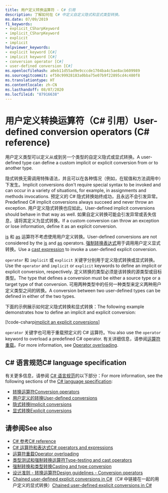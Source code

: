 ```yaml
---
title: 用户定义转换运算符 - C# 引用
description: 了解如何在 C# 中定义自定义隐式和显式类型转换。
ms.date: 07/09/2019
f1_keywords:
- explicit_CSharpKeyword
- implicit_CSharpKeyword
- explicit
- implicit
helpviewer_keywords:
- explicit keyword [C#]
- implicit keyword [C#]
- conversion operator [C#]
- user-defined conversion [C#]
ms.openlocfilehash: a0eb11d55ad9e9cccde1704ba4c5ae8acb609989
ms.sourcegitcommit: ef50c99928183a0bba75e07b9f22895cd4c480f8
ms.translationtype: HT
ms.contentlocale: zh-CN
ms.lasthandoff: 08/07/2020
ms.locfileid: "87916638"
---
```

# <a name="user-defined-conversion-operators-c-reference"></a><span data-ttu-id="e0771-103">用户定义转换运算符（C# 引用）</span><span class="sxs-lookup"><span data-stu-id="e0771-103">User-defined conversion operators (C# reference)</span></span>

<span data-ttu-id="e0771-104">用户定义类型可以定义从或到另一个类型的自定义隐式或显式转换。</span><span class="sxs-lookup"><span data-stu-id="e0771-104">A user-defined type can define a custom implicit or explicit conversion from or to another type.</span></span>

<span data-ttu-id="e0771-105">隐式转换无需调用特殊语法，并且可以在各种情况（例如，在赋值和方法调用中）下发生。</span><span class="sxs-lookup"><span data-stu-id="e0771-105">Implicit conversions don't require special syntax to be invoked and can occur in a variety of situations, for example, in assignments and methods invocations.</span></span> <span data-ttu-id="e0771-106">预定义的 C# 隐式转换始终成功，且永远不会引发异常。</span><span class="sxs-lookup"><span data-stu-id="e0771-106">Predefined C# implicit conversions always succeed and never throw an exception.</span></span> <span data-ttu-id="e0771-107">用户定义隐式转换也应如此。</span><span class="sxs-lookup"><span data-stu-id="e0771-107">User-defined implicit conversions should behave in that way as well.</span></span> <span data-ttu-id="e0771-108">如果自定义转换可能会引发异常或丢失信息，请将其定义为显式转换。</span><span class="sxs-lookup"><span data-stu-id="e0771-108">If a custom conversion can throw an exception or lose information, define it as an explicit conversion.</span></span>

<span data-ttu-id="e0771-109">[is](type-testing-and-cast.md#is-operator) 和 [as](type-testing-and-cast.md#as-operator) 运算符不考虑使用用户定义转换。</span><span class="sxs-lookup"><span data-stu-id="e0771-109">User-defined conversions are not considered by the [is](type-testing-and-cast.md#is-operator) and [as](type-testing-and-cast.md#as-operator) operators.</span></span> <span data-ttu-id="e0771-110">[强制转换表达式](type-testing-and-cast.md#cast-expression)用于调用用户定义显式转换。</span><span class="sxs-lookup"><span data-stu-id="e0771-110">Use a [cast expression](type-testing-and-cast.md#cast-expression) to invoke a user-defined explicit conversion.</span></span>

<span data-ttu-id="e0771-111">`operator` 和 `implicit` 或 `explicit` 关键字分别用于定义隐式转换或显式转换。</span><span class="sxs-lookup"><span data-stu-id="e0771-111">Use the `operator` and `implicit` or `explicit` keywords to define an implicit or explicit conversion, respectively.</span></span> <span data-ttu-id="e0771-112">定义转换的类型必须是该转换的源类型或目标类型。</span><span class="sxs-lookup"><span data-stu-id="e0771-112">The type that defines a conversion must be either a source type or a target type of that conversion.</span></span> <span data-ttu-id="e0771-113">可用两种类型中的任何一种类型来定义两种用户定义类型之间的转换。</span><span class="sxs-lookup"><span data-stu-id="e0771-113">A conversion between two user-defined types can be defined in either of the two types.</span></span>

<span data-ttu-id="e0771-114">下面的示例展示如何定义隐式转换和显式转换：</span><span class="sxs-lookup"><span data-stu-id="e0771-114">The following example demonstrates how to define an implicit and explicit conversion:</span></span>

[!code-csharp[implicit an explicit conversions](snippets/shared/UserDefinedConversions.cs)]

<span data-ttu-id="e0771-115">`operator` 关键字也可用于重载预定义的 C# 运算符。</span><span class="sxs-lookup"><span data-stu-id="e0771-115">You also use the `operator` keyword to overload a predefined C# operator.</span></span> <span data-ttu-id="e0771-116">有关详细信息，请参阅[运算符重载](operator-overloading.md)。</span><span class="sxs-lookup"><span data-stu-id="e0771-116">For more information, see [Operator overloading](operator-overloading.md).</span></span>

## <a name="c-language-specification"></a><span data-ttu-id="e0771-117">C# 语言规范</span><span class="sxs-lookup"><span data-stu-id="e0771-117">C# language specification</span></span>

<span data-ttu-id="e0771-118">有关更多信息，请参阅 [C# 语言规范](~/_csharplang/spec/introduction.md)的以下部分：</span><span class="sxs-lookup"><span data-stu-id="e0771-118">For more information, see the following sections of the [C# language specification](~/_csharplang/spec/introduction.md):</span></span>

- [<span data-ttu-id="e0771-119">转换运算符</span><span class="sxs-lookup"><span data-stu-id="e0771-119">Conversion operators</span></span>](~/_csharplang/spec/classes.md#conversion-operators)
- [<span data-ttu-id="e0771-120">用户定义的转换</span><span class="sxs-lookup"><span data-stu-id="e0771-120">User-defined conversions</span></span>](~/_csharplang/spec/conversions.md#user-defined-conversions)
- [<span data-ttu-id="e0771-121">隐式转换</span><span class="sxs-lookup"><span data-stu-id="e0771-121">Implicit conversions</span></span>](~/_csharplang/spec/conversions.md#implicit-conversions)
- [<span data-ttu-id="e0771-122">显式转换</span><span class="sxs-lookup"><span data-stu-id="e0771-122">Explicit conversions</span></span>](~/_csharplang/spec/conversions.md#explicit-conversions)

## <a name="see-also"></a><span data-ttu-id="e0771-123">请参阅</span><span class="sxs-lookup"><span data-stu-id="e0771-123">See also</span></span>

- [<span data-ttu-id="e0771-124">C# 参考</span><span class="sxs-lookup"><span data-stu-id="e0771-124">C# reference</span></span>](../index.md)
- [<span data-ttu-id="e0771-125">C# 运算符和表达式</span><span class="sxs-lookup"><span data-stu-id="e0771-125">C# operators and expressions</span></span>](index.md)
- [<span data-ttu-id="e0771-126">运算符重载</span><span class="sxs-lookup"><span data-stu-id="e0771-126">Operator overloading</span></span>](operator-overloading.md)
- [<span data-ttu-id="e0771-127">类型测试和强制转换运算符</span><span class="sxs-lookup"><span data-stu-id="e0771-127">Type-testing and cast operators</span></span>](type-testing-and-cast.md)
- [<span data-ttu-id="e0771-128">强制转换和类型转换</span><span class="sxs-lookup"><span data-stu-id="e0771-128">Casting and type conversion</span></span>](../../programming-guide/types/casting-and-type-conversions.md)
- [<span data-ttu-id="e0771-129">设计准则 - 转换运算符</span><span class="sxs-lookup"><span data-stu-id="e0771-129">Design guidelines - Conversion operators</span></span>](../../../standard/design-guidelines/operator-overloads.md#conversion-operators)
- <span data-ttu-id="e0771-130">[Chained user-defined explicit conversions in C#](https://docs.microsoft.com/archive/blogs/ericlippert/chained-user-defined-explicit-conversions-in-c)（C# 中链接在一起的用户定义的显式转换）</span><span class="sxs-lookup"><span data-stu-id="e0771-130">[Chained user-defined explicit conversions in C#](https://docs.microsoft.com/archive/blogs/ericlippert/chained-user-defined-explicit-conversions-in-c)</span></span>
